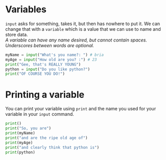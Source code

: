 # Variables
`input` asks for something, takes it, but then has nowhere to put it. We can change that with a `variable` which is a value that we can use to name and store data. <br>
_A variable can have any name desired, but cannot contain spaces. Underscores between words are optional._

```python
myName = input("What's you name?: ") # bria
myAge = input("How old are you? :") # 23
print("Gee, that's REALLY YOUNG")
python = input("Do you like python?")
print("OF COURSE YOU DO!")
```

# Printing a variable
You can print your variable using `print` and the name you used for your variable in your `input` command.
```python
print()
print("So, you are")
print(myName)
print("and are the ripe old age of")
print(myAge)
print("and clearly think that python is")
print(python)
```

